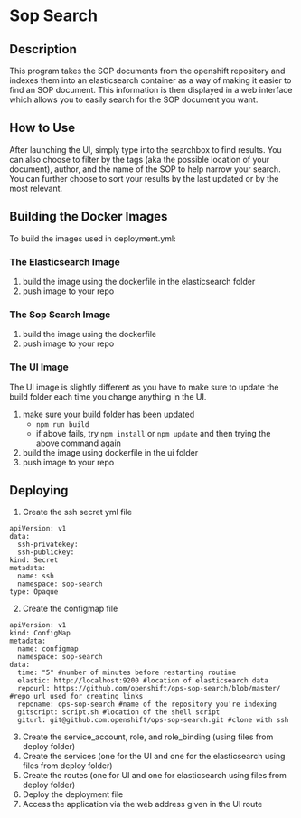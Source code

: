# Sop Search 

## Description
This program takes the SOP documents from the openshift repository and indexes them into an
elasticsearch container as a way of making it easier to find an SOP document. This information is then displayed in a web interface which allows you to easily search for the SOP document you want.

## How to Use 
After launching the UI, simply type into the searchbox to find results. You can also choose to filter by the tags (aka the possible location of your document), author, and the name of the SOP to help narrow your search. You can further choose to sort your results by the last updated or by the most relevant. 

## Building the Docker Images 
To build the images used in deployment.yml:

### The Elasticsearch Image

1. build the image using the dockerfile in the elasticsearch folder
2. push image to your repo

### The Sop Search Image 

1. build the image using the dockerfile
2. push image to your repo

### The UI Image 

The UI image is slightly different as you have to make sure to update the build folder each time you change anything in the UI. 

1. make sure your build folder has been updated
   - `npm run build`
   - if above fails, try `npm install` or `npm update` and then trying the above command again
2. build the image using dockerfile in the ui folder
3. push image to your repo

## Deploying
1. Create the ssh secret yml file
```
apiVersion: v1
data:
  ssh-privatekey:
  ssh-publickey:
kind: Secret
metadata:
  name: ssh
  namespace: sop-search
type: Opaque
```
2. Create the configmap file
```
apiVersion: v1
kind: ConfigMap
metadata:
  name: configmap
  namespace: sop-search
data:
  time: "5" #number of minutes before restarting routine
  elastic: http://localhost:9200 #location of elasticsearch data
  repourl: https://github.com/openshift/ops-sop-search/blob/master/ #repo url used for creating links
  reponame: ops-sop-search #name of the repository you're indexing
  gitscript: script.sh #location of the shell script
  giturl: git@github.com:openshift/ops-sop-search.git #clone with ssh
```
3. Create the service_account, role, and role_binding (using files from deploy folder)
4. Create the services (one for the UI and one for the elasticsearch using files from deploy folder)
5. Create the routes (one for UI and one for elasticsearch using files from deploy folder)
6. Deploy the deployment file
7. Access the application via the web address given in the UI route